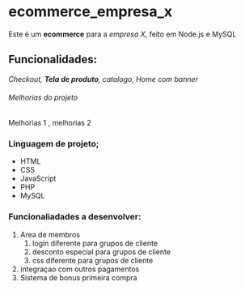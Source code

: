 # ecommerce_empresa_x
Este é um **ecommerce** para a *empresa X*, feito em Node.js e MySQL

## Funcionalidades:

_Checkout, **Tela de produto**, catalogo, Home com banner_

###### Melhorias do projeto 

Melhorias 1 , melhorias 2

### Linguagem de projeto; 

* HTML
* CSS
* JavaScript 
* PHP
* MySQL

### Funcionaliadades a desenvolver: 

1. Area de membros 
    1. login diferente para grupos de cliente
    2. desconto especial para grupos de cliente 
    3. css diferente para grupos de cliente 
2. integraçao com outros pagamentos
3. Sistema de bonus primeira compra 




